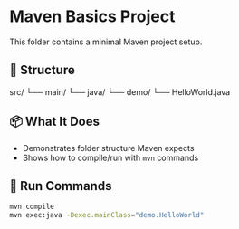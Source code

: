# Maven Basics Project

This folder contains a minimal Maven project setup.

## 📁 Structure
src/
└── main/
└── java/
└── demo/
└── HelloWorld.java


## 📦 What It Does
- Demonstrates folder structure Maven expects
- Shows how to compile/run with `mvn` commands

## 🧪 Run Commands
```bash
mvn compile
mvn exec:java -Dexec.mainClass="demo.HelloWorld"

